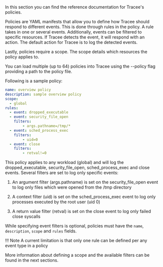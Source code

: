 In this section you can find the reference documentation for Tracee's policies.

Policies are YAML manifests that allow you to define how Tracee should respond to different events. This is done through rules in the policy. A rule takes in one or several events. Additionally, events can be filtered to specific resources. If Tracee detects the event, it will respond with an action. 
The default action for Tracee is to log the detected events.

Lastly, policies require a scope. The scope details which resources the policy applies to. 

You can load multiple (up to 64) policies into Tracee using the --policy flag providing a path to the policy file.

Following is a sample policy:

```yaml
name: overview policy
description: sample overview policy
scope:
  - global
rules:
  - event: dropped_executable
  - event: security_file_open
    filters:
        - args.pathname=/tmp/*
  - event: sched_process_exec
    filters: 
        - uid=0
  - event: close
    filters:
        - retval!=0
```

This policy applies to any workload (global) and will log the dropped_executable, security_file_open, sched_process_exec and close events. Several filters are set to log only specific events:

1. An argument filter (args.pathname) is set on the security_file_open event to log only files which were opened from the /tmp directory

2. A context filter (uid) is set on the sched_process_exec event to log only processes executed by the root user (uid 0)

3. A return value filter (retval) is set on the close event to log only failed close syscalls

While specifying event filters is optional, policies must have the `name`, `description`, `scope` and `rules` fields.

!!! Note
    A current limitation is that only one rule can be defined per any event type in a policy

More information about defining a scope and the available filters can be found in the next sections.
